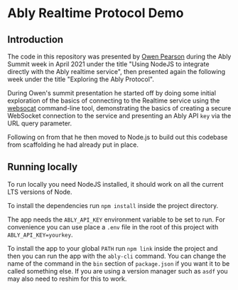 # Ably Realtime Protocol Demo

## Introduction

The code in this repository was presented by [Owen Pearson](https://github.com/owenpearson) during the Ably Summit week in April 2021 under the title "Using NodeJS to integrate directly with the Ably realtime service", then presented again the following week under the title "Exploring the Ably Protocol".

During Owen's summit presentation he started off by doing some initial exploration of the basics of connecting to the Realtime service using the [websocat](https://github.com/vi/websocat) command-line tool, demonstrating the basics of creating a secure WebSocket connection to the service and presenting an Ably API `key` via the URL query parameter.

Following on from that he then moved to Node.js to build out this codebase from scaffolding he had already put in place.

## Running locally

To run locally you need NodeJS installed, it should work on all the current LTS versions of Node.

To install the dependencies run `npm install` inside the project directory.

The app needs the `ABLY_API_KEY` environment variable to be set to run. For convenience you can use place a `.env` file in the root of this project with `ABLY_API_KEY=yourkey`.

To install the app to your global `PATH` run `npm link` inside the project and then you can run the app with the `ably-cli` command. You can change the name of the command in the `bin` section of `package.json` if you want it to be called something else. If you are using a version manager such as `asdf` you may also need to reshim for this to work.


<!-- For a complete walkthrough, read the [two-part blog post of how to connect to the Ably backend directly (bypassing Ably SDKs altogether)](https://ably.com/blog).-->


